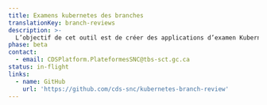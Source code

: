 ```yaml
---
title: Examens kubernetes des branches
translationKey: branch-reviews
description: >-
  L’objectif de cet outil est de créer des applications d’examen Kubernetes (aussi appelées applications de simulation) qui reproduisent le code sur une branche Git à l’aide d’un cluster Kubernetes isolé. Cela permet de tester et de passer en examen une application dans un environnement interactif sans se baser uniquement sur les interprétations des changements de code dans une branche. Nous souhaitons également rendre ces informations facilement accessibles grâce à GitHub.
phase: beta
contact:
  - email: CDSPlatform.PlateformesSNC@tbs-sct.gc.ca
status: in-flight
links:
  - name: GitHub
    url: 'https://github.com/cds-snc/kubernetes-branch-review'
---
```


